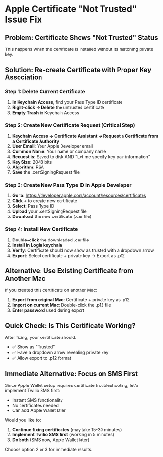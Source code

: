 # Apple Certificate "Not Trusted" Issue Fix

## Problem: Certificate Shows "Not Trusted" Status

This happens when the certificate is installed without its matching private key.

## Solution: Re-create Certificate with Proper Key Association

### Step 1: Delete Current Certificate
1. **In Keychain Access**, find your Pass Type ID certificate
2. **Right-click → Delete** the untrusted certificate
3. **Empty Trash** in Keychain Access

### Step 2: Create New Certificate Request (Critical Step)
1. **Keychain Access → Certificate Assistant → Request a Certificate from a Certificate Authority**
2. **User Email**: Your Apple Developer email
3. **Common Name**: Your name or company name
4. **Request is**: Saved to disk AND "Let me specify key pair information"
5. **Key Size**: 2048 bits
6. **Algorithm**: RSA
7. **Save** the .certSigningRequest file

### Step 3: Create New Pass Type ID in Apple Developer
1. **Go to**: https://developer.apple.com/account/resources/certificates
2. **Click +** to create new certificate
3. **Select**: Pass Type ID
4. **Upload** your .certSigningRequest file
5. **Download** the new certificate (.cer file)

### Step 4: Install New Certificate
1. **Double-click** the downloaded .cer file
2. **Install in Login keychain**
3. **Verify**: Certificate should now show as trusted with a dropdown arrow
4. **Export**: Select certificate + private key → Export as .p12

## Alternative: Use Existing Certificate from Another Mac

If you created this certificate on another Mac:
1. **Export from original Mac**: Certificate + private key as .p12
2. **Import on current Mac**: Double-click the .p12 file
3. **Enter password** used during export

## Quick Check: Is This Certificate Working?

After fixing, your certificate should:
- ✅ Show as "Trusted"
- ✅ Have a dropdown arrow revealing private key
- ✅ Allow export to .p12 format

## Immediate Alternative: Focus on SMS First

Since Apple Wallet setup requires certificate troubleshooting, let's implement Twilio SMS first:
- Instant SMS functionality
- No certificates needed
- Can add Apple Wallet later

Would you like to:
1. **Continue fixing certificates** (may take 15-30 minutes)
2. **Implement Twilio SMS first** (working in 5 minutes)
3. **Do both** (SMS now, Apple Wallet later)

Choose option 2 or 3 for immediate results.